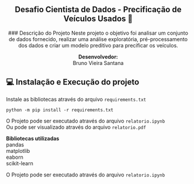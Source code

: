 
<span align="center">

##  Desafio Cientista de Dados - Precificação de Veículos Usados 🚙

</span>

<p align="center">
  ### Descrição do Projeto
Neste projeto o objetivo foi analisar um conjunto de dados fornecido, realizar uma análise exploratória, pré-processamento dos dados e criar um modelo preditivo para precificar os veículos.
  
</p>


</span>

<p align="center">
<strong>Desenvolvedor:</strong><br />
Bruno Vieira Santana<br />
  
</p>


## 💻 Instalação e Execução do projeto

Instale as bibliotecas através do arquivo `requirements.txt`<br />
```
python -m pip install -r requirements.txt
```

O Projeto pode ser executado através do arquivo `relatorio.ipynb`<br />
Ou pode ser visualizado através do arquivo `relatorio.pdf`

<strong>Bibliotecas utilizadas</strong><br />
pandas<br />
matplotlib<br />
eaborn<br />
scikit-learn<br />


</p>

O Projeto pode ser executado através do arquivo `relatorio.ipynb`